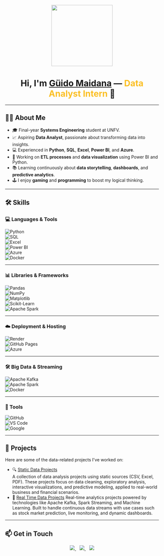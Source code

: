 <p align="center">
  <img src="https://miro.medium.com/max/2048/1*OohqW5DGh9CQS4hLY5FXzA.png" height="200"/>
</p>

<h1 align="center">
  Hi, I'm <a href="https://github.com/Aryagm">Güido Maidana</a> —
  <span style="color:#FBBF24;">Data Analyst Intern</span> 👋
</h1>

---

## 👨‍💻 About Me

- 🎓 Final-year **Systems Engineering** student at UNFV.
- 📈 Aspiring **Data Analyst**, passionate about transforming data into insights.
- 💻 Experienced in **Python**, **SQL**, **Excel**, **Power BI**, and **Azure**.
- 🔄 Working on **ETL processes** and **data visualization** using Power BI and Python.
- 📚 Learning continuously about **data storytelling**, **dashboards**, and **predictive analytics**.
- 🕹️ I enjoy **gaming** and **programming** to boost my logical thinking.

---

## 🛠️ Skills

### 💻 Languages & Tools

![Python](https://img.shields.io/badge/Python-14354C?style=for-the-badge&logo=python&logoColor=white)  
![SQL](https://img.shields.io/badge/SQL-00C7B7?style=for-the-badge&logo=mysql&logoColor=white)  
![Excel](https://img.shields.io/badge/Excel-217346?style=for-the-badge&logo=microsoft-excel&logoColor=white)  
![Power BI](https://img.shields.io/badge/Power%20BI-F2C811.svg?style=for-the-badge&logo=powerbi&logoColor=black)  
![Azure](https://img.shields.io/badge/Microsoft%20Azure-007BDF.svg?style=for-the-badge&logo=microsoft-azure&logoColor=white)  
![Docker](https://img.shields.io/badge/Docker-2496ED?style=for-the-badge&logo=docker&logoColor=white)

---

### 📊 Libraries & Frameworks

![Pandas](https://img.shields.io/badge/Pandas-150458.svg?style=for-the-badge&logo=pandas&logoColor=white)  
![NumPy](https://img.shields.io/badge/NumPy-013243.svg?style=for-the-badge&logo=numpy&logoColor=white)  
![Matplotlib](https://img.shields.io/badge/Matplotlib-0C4B8E.svg?style=for-the-badge&logo=matplotlib&logoColor=white)  
![Scikit-Learn](https://img.shields.io/badge/Scikit--Learn-F7931E.svg?style=for-the-badge&logo=scikitlearn&logoColor=white)  
![Apache Spark](https://img.shields.io/badge/Apache_Spark-E25A1C.svg?style=for-the-badge&logo=apache-spark&logoColor=white)

---

### ☁️ Deployment & Hosting

![Render](https://img.shields.io/badge/Render-000000.svg?style=for-the-badge&logo=render&logoColor=white)  
![GitHub Pages](https://img.shields.io/badge/GitHub%20Pages-327FC7.svg?style=for-the-badge&logo=github&logoColor=white)  
![Azure](https://img.shields.io/badge/Microsoft%20Azure-007BDF.svg?style=for-the-badge&logo=microsoft-azure&logoColor=white)

---

### 🛠️ Big Data & Streaming

![Apache Kafka](https://img.shields.io/badge/Apache_Kafka-231F20.svg?style=for-the-badge&logo=apachekafka&logoColor=white)  
![Apache Spark](https://img.shields.io/badge/Apache_Spark-E25A1C.svg?style=for-the-badge&logo=apache-spark&logoColor=white)  
![Docker](https://img.shields.io/badge/Docker-2496ED?style=for-the-badge&logo=docker&logoColor=white)

---

### 🔧 Tools

![GitHub](https://img.shields.io/badge/GitHub-121011.svg?style=for-the-badge&logo=github&logoColor=white)  
![VS Code](https://img.shields.io/badge/VS%20Code-0078d7.svg?style=for-the-badge&logo=visual-studio-code&logoColor=white)  
![Google](https://img.shields.io/badge/Google-4285F4.svg?style=for-the-badge&logo=google&logoColor=white)


---

## 📂 Projects

Here are some of the data-related projects I've worked on:

- 🔍 [Static Data Projects](https://github.com/4wful/data-analyst-projects)  
  A collection of data analysis projects using static sources (CSV, Excel, PDF). These projects focus on data cleaning, exploratory analysis, interactive visualizations, and predictive modeling, applied to real-world business and financial scenarios.
- 🔄 [Real Time Data Projects](https://github.com/4wful/real-time-data-analytics.git) 
  Real-time analytics projects powered by technologies like Apache Kafka, Spark Streaming, and Machine Learning. Built to handle continuous data streams with use cases such as stock market prediction, live monitoring, and dynamic dashboards.
---

## 📫 Get in Touch

<p align="center">
  <a href="mailto:g7idomai1234@gmail.com">
    <img src="https://img.shields.io/badge/g7idomai1234@gmail.com-D14836?style=for-the-badge&logo=gmail&logoColor=white" />
  </a>
  &nbsp;&nbsp;
  <a href="https://wa.me/51980503569">
    <img src="https://img.shields.io/badge/WhatsApp-25D366?style=for-the-badge&logo=whatsapp&logoColor=white" />
  </a>
  &nbsp;&nbsp;
  <a href="https://www.linkedin.com/in/g%C3%BCido-maidana/">
    <img src="https://img.shields.io/badge/LinkedIn-0077B5?style=for-the-badge&logo=linkedin&logoColor=white" />
  </a>
</p>
